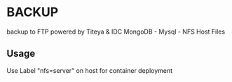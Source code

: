 # BACKUP

backup to FTP powered by Titeya & IDC
MongoDB - Mysql - NFS Host Files

## Usage
Use Label "nfs=server" on host for container deployment
